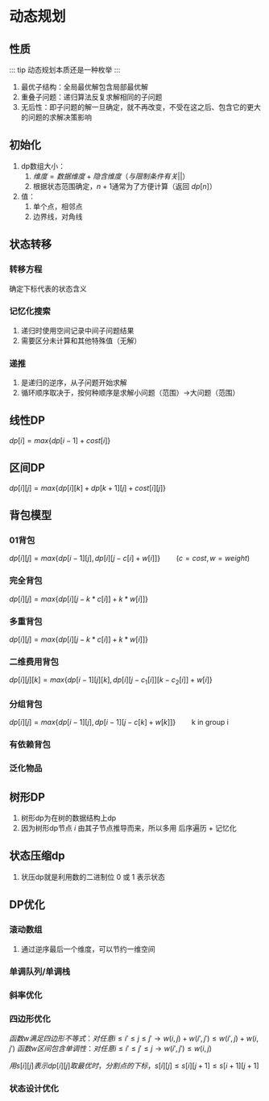 # 动态规划

## 性质

::: tip
动态规划本质还是一种枚举
:::

1. 最优子结构：全局最优解包含局部最优解
2. 重叠子问题：递归算法反复求解相同的子问题
3. 无后性：即子问题的解一旦确定，就不再改变，不受在这之后、包含它的更大的问题的求解决策影响

## 初始化

1. dp数组大小：
   1. $维度 = 数据维度 + 隐含维度（与限制条件有关 || ）$
   2. 根据状态范围确定，$n+1$通常为了方便计算（返回 $dp[n]$）
2. 值：
   1. 单个点，相邻点
   2. 边界线，对角线

## 状态转移

### 转移方程

确定下标代表的状态含义

### 记忆化搜索

1. 递归时使用空间记录中间子问题结果
2. 需要区分未计算和其他特殊值（无解）

### 递推

1. 是递归的逆序，从子问题开始求解
2. 循环顺序取决于，按何种顺序是求解小问题（范围）->大问题（范围）

## 线性DP

$dp[i]=max\{dp[i-1]+cost[i]\}$

## 区间DP

$dp[i][j]=max\{dp[i][k]+dp[k+1][j]+cost[i][j]\}$

## 背包模型

### 01背包

$dp[i][j]=max\{dp[i-1][j],dp[i][j-c[i]+w[i]]\}\qquad (c=cost, w=weight)$

### 完全背包

$dp[i][j]=max\{dp[i][j-k*c[i]]+k*w[i]]\}$

### 多重背包

$dp[i][j]=max\{dp[i][j-k*c[i]]+k*w[i]]\}$

### 二维费用背包

$dp[i][j][k]=max\{dp[i-1][j][k],dp[i][j-c_1[i]][k-c_2[i]]+w[i]\}$

### 分组背包

$dp[i][j]=max\{dp[i-1][j],dp[i-1][j-c[k]+w[k]]\} \qquad \text{k in group i}$

### 有依赖背包

### 泛化物品

## 树形DP

1. 树形dp为在树的数据结构上dp
2. 因为树形dp节点 $i$ 由其子节点推导而来，所以多用 后序遍历 + 记忆化

## 状态压缩dp

1. 状压dp就是利用数的二进制位 0 或 1 表示状态

## DP优化

### 滚动数组

1. 通过逆序最后一个维度，可以节约一维空间

### 单调队列/单调栈

### 斜率优化

### 四边形优化

$函数 w 满足四边形不等式：对任意 i\leq i'\leq j\leq j' \rightarrow w(i,j)+w(i',j')\leq w(i',j)+w(i,j')$
$函数 w 区间包含单调性：对任意 i\leq i'\leq j'\leq j \rightarrow w(i',j')\leq w(i,j)$

$用 s[i][j] 表示dp[i][j] 取最优时，分割点的下标，s[i][j]\leq s[i][j+1]\leq s[i+1][j+1]$

### 状态设计优化
